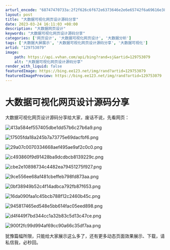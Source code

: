 ```yaml
---
arturl_encode: "68747470733a:2f2f626c6f672e6373646e2e6e65742f6a69616e383138322f:61727469636c652f64657461696c732f313239373533303739"
layout: post
title: "大数据可视化网页设计源码分享"
date: 2023-03-24 16:11:03 +08:00
description: "大数据网页设计"
keywords: "大数据可视化网页设计源码分享"
categories: ['网页设计', '大数据可视化网页设计', '大数据分析']
tags: ['大数据大屏展示', '大数据可视化网页设计源码分享', '大数据可视化']
artid: "129753079"
image:
    path: https://api.vvhan.com/api/bing?rand=sj&artid=129753079
    alt: "大数据可视化网页设计源码分享"
render_with_liquid: false
featuredImage: https://bing.ee123.net/img/rand?artid=129753079
featuredImagePreview: https://bing.ee123.net/img/rand?artid=129753079
---
```


# 大数据可视化网页设计源码分享

大数据可视化网页设计源码分享给大家，废话不说，先看网页：

![413a584ef557405dbe1dd57b6c27b6a9.png](https://i-blog.csdnimg.cn/blog_migrate/2c360d800de8e6804d3a6065f29680bb.png)

![17505fda18a245b7a73775e69dacfbf6.png](https://i-blog.csdnimg.cn/blog_migrate/8a2aa784526e33dd96148d37903ced48.png)

![29a07c0070334668aef495ae9af2c0c0.png](https://i-blog.csdnimg.cn/blog_migrate/a5f69806bca4ef1d131c38ac26744a19.png)

![c493860f9d91428ba9dcdbcb8139229c.png](https://i-blog.csdnimg.cn/blog_migrate/63822b2056d6c9aa6c141fc8bf11795c.png)

![cbe2e10898734c4482ea79451275f927.png](https://i-blog.csdnimg.cn/blog_migrate/64d6718d8c23ddeeb3916cb4900a2933.png)

![9ce556ee68af481cbeffeb798fd873aa.png](https://i-blog.csdnimg.cn/blog_migrate/c0dc93514cdc06f7b9eb76b64ea4f84c.png)

![0bf38949b52c4f14adbca792fb87f653.png](https://i-blog.csdnimg.cn/blog_migrate/bff609c4aa5470d06aa9a2dc57e32160.png)

![16da090faa1c45bcb788f12c2460b45c.png](https://i-blog.csdnimg.cn/blog_migrate/0949d80790ba777ad6a1c09d20921b40.png)

![945817465ed548e5bb614fac05eed898.png](https://i-blog.csdnimg.cn/blog_migrate/7b2dbc8307314906069fe1e87668bbfa.png)

![d4f449f7bd344cc1a32b83c5d13c47ce.png](https://i-blog.csdnimg.cn/blog_migrate/8f0d6fa8b3f22805a9541e6ba5db6472.png)

![900f2fc99d994af69cc90a66c35df7aa.png](https://i-blog.csdnimg.cn/blog_migrate/3d188529670c9a200de6c15601d51350.png)

犹豫篇幅所限，只能给大家展示这么多了，还有更多动态页面效果展示、下载，请私信我，必秒回。